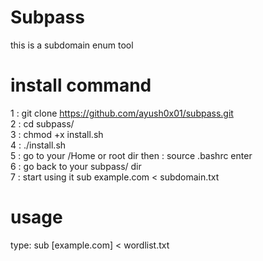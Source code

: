 # Subpass

this is a subdomain enum tool 

# install command

1 : git clone https://github.com/ayush0x01/subpass.git<br>
2 : cd subpass/<br>
3 : chmod +x install.sh<br>
4 : ./install.sh<br>
5 : go to your /Home or root dir then : source .bashrc enter<br>
6 : go back to your subpass/ dir <br>
7 : start using it sub example.com < subdomain.txt <br>

# usage

type: sub [example.com] < wordlist.txt

